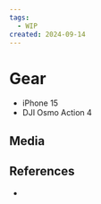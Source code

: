 ```yaml
---
tags:
  - WIP
created: 2024-09-14
---
```


# Gear

- iPhone 15
- DJI Osmo Action 4

## Media

## References

- 
